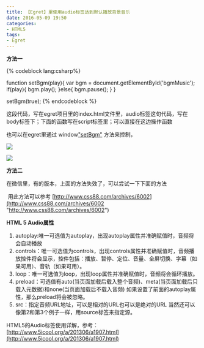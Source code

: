```yaml
---
title: 【Egret】里使用audio标签达到默认播放背景音乐
date: 2016-05-09 19:50
categories:
- HTML5
tags:
- Egret
---
```


**方法一**

{% codeblock lang:csharp%}
<audio id="bgmMusic" style="position:absolute;" src="resource/assets/Sound/load.mp3?v=<?=$ver?>" autoplay='autoplay' loop="loop">你的浏览器不支持audio标签。</audi
<!--more-->
>  

function setBgm(play){
    var bgm = document.getElementById('bgmMusic');
    if(play){
        bgm.play();
    }else{
        bgm.pause();
    }
}

setBgm(true);
{% endcodeblock %}

这段代码，写在egret项目里的index.html文件里，audio标签这句代码，写在body标签下；下面的函数写在script标签里；可以直接在这边操作函数

也可以在egret里通过 window["setBgm"](true) 方法来控制，

![](http://img.blog.csdn.net/20160510103014585?watermark/2/text/aHR0cDovL2Jsb2cuY3Nkbi5uZXQv/font/5a6L5L2T/fontsize/400/fill/I0JBQkFCMA==/dissolve/70/gravity/Center)

![](http://img.blog.csdn.net/20160510103109049?watermark/2/text/aHR0cDovL2Jsb2cuY3Nkbi5uZXQv/font/5a6L5L2T/fontsize/400/fill/I0JBQkFCMA==/dissolve/70/gravity/Center)

**方法二**

在微信里，有的版本，上面的方法失效了，可以尝试一下下面的方法

  <script src="http://res.wx.qq.com/open/js/jweixin-1.0.0.js"></script>
  <script>
     <span style="color: #008000">//</span><span style="color: #008000">一般情况下，这样就可以自动播放了，但是一些奇葩iPhone机不可以</span>
     document.getElementById('media'<span style="color: #000000">).play();
    </span><span style="color: #008000">//</span><span style="color: #008000">必须在微信Weixin JSAPI的WeixinJSBridgeReady才能生效</span>
    document.addEventListener("WeixinJSBridgeReady", <span style="color: #0000ff">function</span><span style="color: #000000"> () {
        document.getElementById(</span>'media'<span style="color: #000000">).play()
     
    }, </span><span style="color: #0000ff">false</span><span style="color: #000000">);
  </span></script>

 用此方法可以参考 [http://www.css88.com/archives/6002](http://www.css88.com/archives/6002 "http://www.css88.com/archives/6002")

**HTML 5 Audio属性**

1.  autoplay:唯一可选值为autoplay，出现autoplay属性并准确赋值时，音频将会自动播放
2.  controls：唯一可选值为controls，出现controls属性并准确赋值时，音频播放控件将会显示，控件包括：播放、暂停、定位、音量、全屏切换、字幕（如果可用）、音轨（如果可用）。
3.  loop：唯一可选值为loop，出现loop属性并准确赋值时，音频将会循环播放。
4.  preload：可选值有auto(当页面加载后载入整个音频)、meta(当页面加载后只载入元数据)和none(当页面加载后不载入音频) 如果设置了前面的autoplay属性，那么preload将会被忽略。
5.  src：指定音频URL地址，可以是相对的URL也可以是绝对的URL 当然还可以像第2和第3个例子一样，用source标签来指定源。


HTML5的Audio标签使用详解，参考：[http://www.5icool.org/a/201306/a1907.html](http://www.5icool.org/a/201306/a1907.html)  


<div style="top: 0px"> 
<div style="top: 0px"> 


</div></div>